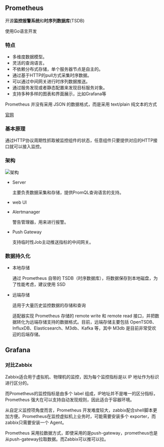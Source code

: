 ## Prometheus

开源**监控报警系统**和**时序列数据库**(TSDB)

使用Go语言开发

### 特点

* 多维度数据模型。
* 灵活的查询语言。
* 不依赖分布式存储，单个服务器节点是自主的。
* 通过基于HTTP的pull方式采集时序数据。
* 可以通过中间网关进行时序列数据推送。
* 通过服务发现或者静态配置来发现目标服务对象。
* 支持多种多样的图表和界面展示，比如Grafana等

Prometheus 并没有采用 JSON 的数据格式，而是采用 text/plain 纯文本的方式

[官网](https://prometheus.io/)

### 基本原理

通过HTTP协议周期性抓取被监控组件的状态，任意组件只要提供对应的HTTP接口就可以接入监控。

### 架构


![架构](https://pic1.zhimg.com/80/v2-6c625d85a52daed32891c13bc4b00710_720w.webp)

* Server 

    主要负责数据采集和存储，提供PromQL查询语言的支持。

* web UI

* Alertmanager 

    警告管理器，用来进行报警。

* Push Gateway 

    支持临时性Job主动推送指标的中间网关。



### 数据持久化

* 本地存储

    通过 Prometheus 自带的 TSDB（时序数据库），将数据保存到本地磁盘，为了性能考虑，建议使用 SSD

* 远端存储

    适用于大量历史监控数据的存储和查询

    适配器实现 Prometheus 存储的 remote write 和 remote read 接口，并把数据转化为远端存储支持的数据格式。目前，远端存储主要包括 OpenTSDB、InfluxDB、Elasticsearch、M3db、Kafka 等，其中 M3db 是目前非常受欢迎的后端存储。


## Grafana


### 对比Zabbix

Zabbix适合用于虚拟机、物理机的监控，因为每个监控指标是以 IP 地址作为标识进行区分的。

而Prometheus的监控指标是由多个 label 组成，IP地址并不是唯一的区分指标，Prometheus 强大在可以支持自动发现规则，因此适合于容器环境。


从自定义监控项角度而言，Prometheus 开发难度较大，zabbix配合shell脚本更加方便。Prometheus在监控虚拟机上业务时，可能需要安装多个 exporter，而zabbix只需要安装一个 Agent。


Prometheus 采用拉数据方式，即使采用的是push-gateway，prometheus也是从push-gateway拉取数据。而Zabbix可以推可以拉。

<!-- TODO -->
<!-- https://zhuanlan.zhihu.com/p/267966193 -->